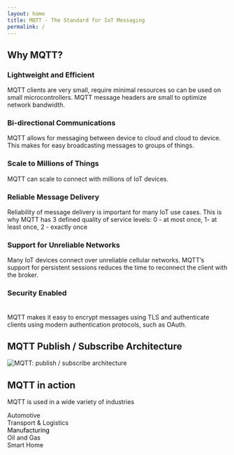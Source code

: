 ```yaml
---
layout: home
title: MQTT - The Standard for IoT Messaging 
permalink: /
---
```


<div class="centered-80">
   <h2>Why MQTT?</h2> 
   <section id="keyfeature-list">
   <div class="keyfeature">
      <h3>Lightweight and Efficient</h3>
      <p>MQTT clients are very small, require minimal resources so can be used on small microcontrollers. MQTT message headers are small to optimize network bandwidth.
      </p>
   </div>
   <div class="keyfeature mid">
      <h3>Bi-directional Communications</h3>
      <p>MQTT allows for messaging between device to cloud and cloud to device. This makes for easy broadcasting messages to groups of things.
      </p>
   </div>
   <div class="keyfeature last">
      <h3>Scale to Millions of Things</h3>
      <p>MQTT can scale to connect with millions of IoT devices.
      </p>
   </div>
   <div class="keyfeature">
      <h3>Reliable Message Delivery</h3>
      <p>Reliability of message delivery is important for many IoT use cases. This is why MQTT has 3 defined quality of service levels: 0 - at most once, 1- at least once, 2 - exactly once
      </p>
   </div>
   <div class="keyfeature mid">
      <h3>Support for Unreliable Networks</h3>
      <p>Many IoT devices connect over unreliable cellular networks. MQTT’s support for persistent sessions reduces the time to reconnect the client with the broker.
      </p>
   </div>
   <div class="keyfeature last">
      <h3>Security Enabled<br/>&nbsp;</h3>
      <p>MQTT makes it easy to encrypt messages using TLS and authenticate clients using modern authentication protocols, such as OAuth.
      </p>
   </div>
</section>
<h2>MQTT Publish / Subscribe Architecture</h2> 
   <section id="pub-sub-graphic">
      <img src="{{ 'assets/img/mqtt-pub-sub.jpg' | relative_url }}" alt="MQTT: publish / subscribe architecture" title="MQTT: publish / subscribe architecture">
   </section>
</div>

<section id="mqtt-in-action">
<h2>MQTT in action</h2>
<p>MQTT is used in a wide variety of industries</p>
   <div class="flex-wrap-centered">
      <div class="mqtt-in-action-box" style="background-image: url('{{ 'assets/img/automotive.jpg' | relative_link }}');">Automotive</div>
      <div class="mqtt-in-action-box" style="background-image: url('{{ 'assets/img/transport.jpg' | relative_link }}');">Transport & Logistics</div>
      <div class="mqtt-in-action-box" style="background-image: url('{{ 'assets/img/manufacturing.jpg' | relative_link }}');"><span style="color: #000">Manufacturing</span></div>
      <div class="mqtt-in-action-box" style="background-image: url('{{ 'assets/img/oil-and-gas.jpg' | relative_link }}');">Oil and Gas</div>
      <div class="mqtt-in-action-box" style="background-image: url('{{ 'assets/img/smart-home.jpg' | relative_link }}');">Smart Home</div>
   </div>
</section>


